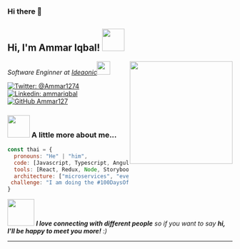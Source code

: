 ### Hi there 👋
<h2> Hi, I'm Ammar Iqbal! <img src="https://media.giphy.com/media/mGcNjsfWAjY5AEZNw6/giphy.gif" width="50"></h2>
<img align='right' src="https://media.giphy.com/media/ieyl9zmCjO4b4t6qoY/giphy.gif" width="230">
<p><em>Software Enginner at <a href="http://ideaonic.com/">Ideaonic</a><img src="https://media.giphy.com/media/fYSnHlufseco8Fh93Z/giphy.gif" width="30"></br>
</em></p>

[![Twitter: @Ammar1274](https://img.shields.io/twitter/follow/Ammar1274?style=social)](https://twitter.com/Ammar1274)
[![Linkedin: ammariqbal](https://img.shields.io/badge/-ammariqbal127-blue?style=flat-square&logo=Linkedin&logoColor=white&link=https://www.linkedin.com/in/ammariqbal127/)](https://www.linkedin.com/in/thaianebraga/)
[![GitHub Ammar127](https://img.shields.io/github/followers/Ammar127?label=follow&style=social)](https://github.com/Ammar127)


### <img src="https://media.giphy.com/media/VgCDAzcKvsR6OM0uWg/giphy.gif" width="50"> A little more about me...  

```javascript
const thai = {
  pronouns: "He" | "him",
  code: [Javascript, Typescript, Angular, Nodejs, reactjs, Python, Java],
  tools: [React, Redux, Node, Storybook, Styled-Components, Jest, Docker],
  architecture: ["microservices", "event-driven", "design system pattern"],
 challenge: "I am doing the #100DaysOfCode challenge focused on react and typescript"
}
```

<img src="https://media.giphy.com/media/LnQjpWaON8nhr21vNW/giphy.gif" width="60"> <em><b>I love connecting with different people</b> so if you want to say <b>hi, I'll be happy to meet you more!</b> :)</em>

---

